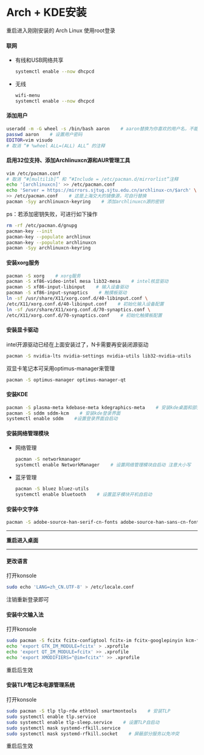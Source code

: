 # Arch + KDE安装

重启进入刚刚安装的 Arch Linux 使用root登录

#### 联网

- 有线和USB网络共享

  ```sh
  systemctl enable --now dhcpcd
  ```

- 无线

  ```sh
  wifi-menu
  systemctl enable --now dhcpcd
  ```

#### 添加用户

```sh
useradd -m -G wheel -s /bin/bash aaron    # aaron替换为你喜欢的用户名，不能大写^_^
passwd aaron    # 设置用户密码
EDITOR=vim visudo
# 取消 “# %wheel ALL=(ALL) ALL” 的注释
```

#### 启用32位支持、添加Archlinuxcn源和AUR管理工具

```sh
vim /etc/pacman.conf
# 取消 “#[multilib]” 和 “#Include = /etc/pacman.d/mirrorlist”注释
echo '[archlinuxcn]' >> /etc/pacman.conf
echo 'Server = https://mirrors.sjtug.sjtu.edu.cn/archlinux-cn/$arch' \
>> /etc/pacman.conf    # 这是上海交大的镜像源，可自行替换
pacman -Syy archlinuxcn-keyring    # 添加archlinuxcn源的密钥
```

ps：若添加密钥失败，可进行如下操作

```sh
rm -rf /etc/pacman.d/gnupg
pacman-key --init
pacman-key --populate archlinux
pacman-key --populate archlinuxcn
pacman -Syy archlinuxcn-keyring
```

#### 安装xorg服务

```sh
pacman -S xorg    # xorg服务
pacman -S xf86-video-intel mesa lib32-mesa    # intel核显驱动
pacman -S xf86-input-libinput    # 输入设备驱动
pacman -S xf86-input-synaptics    # 触摸板驱动
ln -sf /usr/share/X11/xorg.conf.d/40-libinput.conf \
/etc/X11/xorg.conf.d/40-libinput.conf    # 初始化输入设备配置
ln -sf /usr/share/X11/xorg.conf.d/70-synaptics.conf \
/etc/X11/xorg.conf.d/70-synaptics.conf    # 初始化触摸板配置
```

#### 安装显卡驱动

intel开源驱动已经在上面安装过了，N卡需要再安装闭源驱动

```sh
pacman -S nvidia-lts nvidia-settings nvidia-utils lib32-nvidia-utils
```

双显卡笔记本可采用optimus-manager来管理

```sh
pacman -S optimus-manager optimus-manager-qt
```

#### 安装KDE

```sh
pacman -S plasma-meta kdebase-meta kdegraphics-meta    # 安装kde桌面和部分工具
pacman -S sddm sddm-kcm    # 安装kde登录界面
systemctl enable sddm    #设置登录界面自启动
```

#### 安装网络管理模块

- 网络管理

  ```sh
  pacman -S networkmanager
  systemctl enable NetworkManager    # 设置网络管理模块自启动 注意大小写
  ```

- 蓝牙管理

  ```sh
  pacman -S bluez bluez-utils
  systemctl enable bluetooth    # 设置蓝牙模块开机自启动
  ```

#### 安装中文字体

```sh
pacman -S adobe-source-han-serif-cn-fonts adobe-source-han-sans-cn-fonts    # 思源系列字体
```

----------------------------------------

**重启进入桌面**

----------------------------------------

#### 更改语言

打开konsole

```sh
sudo echo 'LANG=zh_CN.UTF-8' > /etc/locale.conf
```

注销重新登录即可

#### 安装中文输入法

打开konsole

```sh
sudo pacman -S fcitx fcitx-configtool fcitx-im fcitx-googlepinyin kcm-fcitx    # 安装输入法
echo 'export GTK_IM_MODULE=fcitx' > .xprofile
echo 'export QT_IM_MODULE=fcitx' >> .xprofile
echo 'export XMODIFIERS="@im=fcitx"' >> .xprofile
```

重启后生效

#### 安装TLP笔记本电源管理系统

打开konsole

```sh
sudo pacman -S tlp tlp-rdw ethtool smartmontools    # 安装TLP
sudo systemctl enable tlp.service
sudo systemctl enable tlp-sleep.service    # 设置TLP自启动
sudo systemctl mask systemd-rfkill.service
sudo systemctl mask systemd-rfkill.socket    # 屏蔽部分服务以免冲突
```

重启后生效


